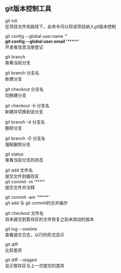 ## git版本控制工具
git init<br/>
在项目文件夹路径下，此命令可以将该项目纳入git版本控制

git config --global user.name '****'<br/>
git config --global user.email '*********'<br/>
开发者信息注册登记

git branch<br/>
查看当前分支

git branch 分支名<br/>
新建分支

git checkout 分支名<br/>
切换建分支

git checkout -b 分支名<br/>
新建并切换到该分支

git branch -d 分支名<br/>
删除分支

git branch -D 分支名<br/>
强制删除分支

git status<br/>
查看当前分支的状态

git add 文件名<br/>
提交文件到缓存区<br>
git commit -m '****'<br/>
提交文件并注释

git commit -am '*****'<br/>
git add 与 git commit的合并操作

git checkout 文件名<br/>
将未提交到暂存区的文件恢复之前未改动的版本

git log --oneline<br/>
查看提交日志，以行的形式显示

git diff<br/>
比较差异

git diff --staged<br/>
显示暂存区与上一次提交的差异
